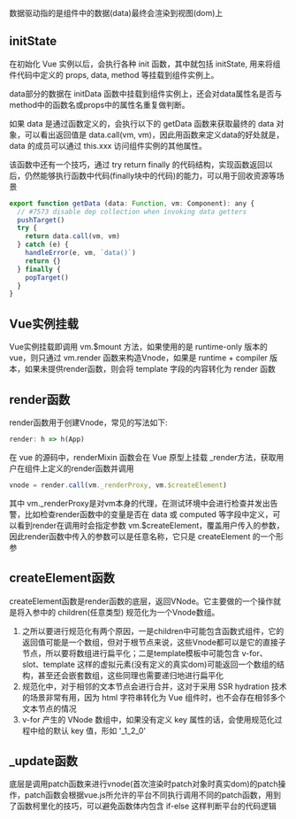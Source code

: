 数据驱动指的是组件中的数据(data)最终会渲染到视图(dom)上

## initState
在初始化 Vue 实例以后，会执行各种 init 函数，其中就包括 initState, 用来将组件代码中定义的 props, data, method 等挂载到组件实例上。

data部分的数据在 initData 函数中挂载到组件实例上，还会对data属性名是否与method中的函数名或props中的属性名重复做判断。

如果 data 是通过函数定义的，会执行以下的 getData 函数来获取最终的 data 对象，可以看出返回值是 data.call(vm, vm)，因此用函数来定义data的好处就是，data 的成员可以通过 this.xxx 访问组件实例的其他属性。

该函数中还有一个技巧，通过 try return finally 的代码结构，实现函数返回以后，仍然能够执行函数中代码(finally块中的代码)的能力，可以用于回收资源等场景
```javascript
export function getData (data: Function, vm: Component): any {
  // #7573 disable dep collection when invoking data getters
  pushTarget()
  try {
    return data.call(vm, vm)
  } catch (e) {
    handleError(e, vm, `data()`)
    return {}
  } finally {
    popTarget()
  }
}
```

## Vue实例挂载
Vue实例挂载即调用 vm.$mount 方法，如果使用的是 runtime-only 版本的 vue，则只通过 vm.render 函数来构造Vnode，如果是 runtime + compiler 版本，如果未提供render函数，则会将 template 字段的内容转化为 render 函数

## render函数
render函数用于创建Vnode，常见的写法如下:
```javascript
render: h => h(App)
```
在 vue 的源码中，renderMixin 函数会在 Vue 原型上挂载 _render方法，获取用户在组件上定义的render函数并调用
```javascript
vnode = render.call(vm._renderProxy, vm.$createElement)
```
其中 vm._renderProxy是对vm本身的代理，在测试环境中会进行检查并发出告警，比如检查render函数中的变量是否在 data 或 computed 等字段中定义，可以看到render在调用时会指定参数 vm.$createElement，覆盖用户传入的参数，因此render函数中传入的参数可以是任意名称，它只是 createElement 的一个形参

## createElement函数
createElement函数是render函数的底层，返回VNode。它主要做的一个操作就是将入参中的 children(任意类型) 规范化为一个Vnode数组。
1. 之所以要进行规范化有两个原因，一是children中可能包含函数式组件，它的返回值可能是一个数组，但对于根节点来说，这些Vnode都可以是它的直接子节点，所以要将数组进行扁平化；二是template模板中可能包含 v-for、slot、template 这样的虚拟元素(没有定义的真实dom)可能返回一个数组的结构，甚至还会嵌套数组，这些同理也需要递归地进行扁平化
2. 规范化中，对于相邻的文本节点会进行合并，这对于采用 SSR hydration 技术的场景非常有用，因为 html 字符串转化为 Vue 组件时，也不会存在相邻多个文本节点的情况
3. v-for 产生的 VNode 数组中，如果没有定义 key 属性的话，会使用规范化过程中给的默认 key 值，形如 '_1_2_0'

## _update函数
底层是调用patch函数来进行vnode(首次渲染时patch对象时真实dom)的patch操作，patch函数会根据vue.js所允许的平台不同执行调用不同的patch函数，用到了函数柯里化的技巧，可以避免函数体内包含 if-else 这样判断平台的代码逻辑